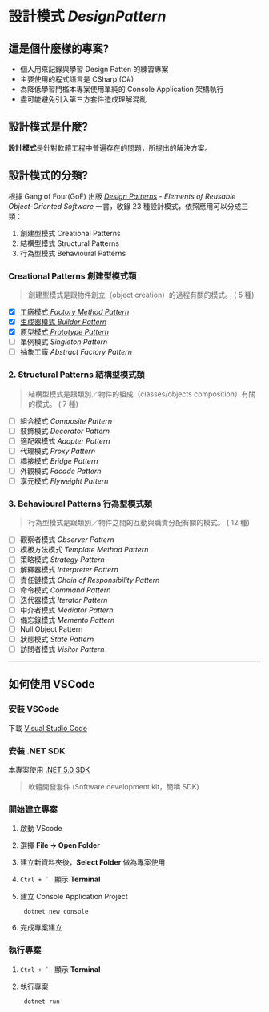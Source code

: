 # 設計模式 *DesignPattern*

## 這是個什麼樣的專案?

- 個人用來記錄與學習 Design Patten 的練習專案
- 主要使用的程式語言是 CSharp (C#)
- 為降低學習門檻本專案使用單純的 Console Application 架構執行
- 盡可能避免引入第三方套件造成理解混亂

## 設計模式是什麼?

**設計模式**是針對軟體工程中普遍存在的問題，所提出的解決方案。

## 設計模式的分類?

根據 Gang of Four(GoF) 出版 *[Design Patterns](https://en.wikipedia.org/wiki/Design_Patterns) - Elements of Reusable Object-Oriented Software* 一書，收錄 23 種設計模式，依照應用可以分成三類：

1. 創建型模式 Creational Patterns
2. 結構型模式 Structural Patterns
3. 行為型模式 Behavioural Patterns

### Creational Patterns 創建型模式類

> 創建型模式是跟物件創立（object creation）的過程有關的模式。
( 5 種)

- [x] [工廠模式 *Factory Method Pattern*](/Patterns/Creational/FactoryMethod/README.md)
- [x] [生成器模式 *Builder Pattern*](/Patterns/Creational/Builder/README.md)
- [x] [原型模式 *Prototype Pattern*](/Patterns/Creational/Prototype/README.md)
- [ ] 單例模式 *Singleton Pattern*
- [ ] 抽象工廠 *Abstract Factory Pattern*

### 2. Structural Patterns 結構型模式類

> 結構型模式是跟類別／物件的組成（classes/objects composition）有關的模式。
( 7 種)

- [ ] 組合模式 *Composite Pattern*
- [ ] 裝飾模式 *Decorator Pattern*
- [ ] 適配器模式 *Adapter Pattern*
- [ ] 代理模式 *Proxy Pattern*
- [ ] 橋接模式 *Bridge Pattern*
- [ ] 外觀模式 *Facade Pattern*
- [ ] 享元模式 *Flyweight Pattern*

### 3. Behavioural Patterns 行為型模式類

> 行為型模式是跟類別／物件之間的互動與職責分配有關的模式。
( 12 種)

- [ ] 觀察者模式 *Observer Pattern*
- [ ] 模板方法模式 *Template Method Pattern*
- [ ] 策略模式 *Strategy Pattern*
- [ ] 解釋器模式 *Interpreter Pattern*
- [ ] 責任鏈模式 *Chain of Responsibility Pattern*
- [ ] 命令模式 *Command Pattern*
- [ ] 迭代器模式 *Iterator Pattern*
- [ ] 中介者模式 *Mediator Pattern*
- [ ] 備忘錄模式 *Memento Pattern*
- [ ] Null Object Pattern
- [ ] 狀態模式 *State Pattern*
- [ ] 訪問者模式 *Visitor Pattern*

---

## 如何使用 VSCode

### 安裝 VSCode

下載 [Visual Studio Code](https://code.visualstudio.com/download "下載適合您的版本進行安裝")

### 安裝 .NET SDK

本專案使用 [.NET 5.0 SDK](https://dotnet.microsoft.com/download/dotnet/5.0 "下載適合您的版本進行安裝")

> 軟體開發套件 (Software development kit，簡稱 SDK)

### 開始建立專案

1. 啟動 VScode
2. 選擇 __File -> Open Folder__
3. 建立新資料夾後，__Select Folder__ 做為專案使用
4. ``Ctrl + ` `` 顯示 __Terminal__
5. 建立 Console Application Project

        dotnet new console
6. 完成專案建立

### 執行專案

1. ``Ctrl + ` `` 顯示 __Terminal__
2. 執行專案

        dotnet run
